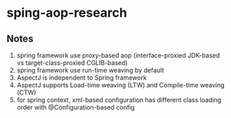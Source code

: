 # sping-aop-research

## Notes

1. spring framework use proxy-based aop (interface-proxied JDK-based vs target-class-proxied CGLIB-based)
2. spring framework use run-time weaving by default
3. AspectJ is independent to Spring framework
4. AspectJ supports Load-time weaving (LTW) and Compile-time weaving (CTW)
5. for spring context, xml-based configuration has different class loading order with @Configuration-based config
